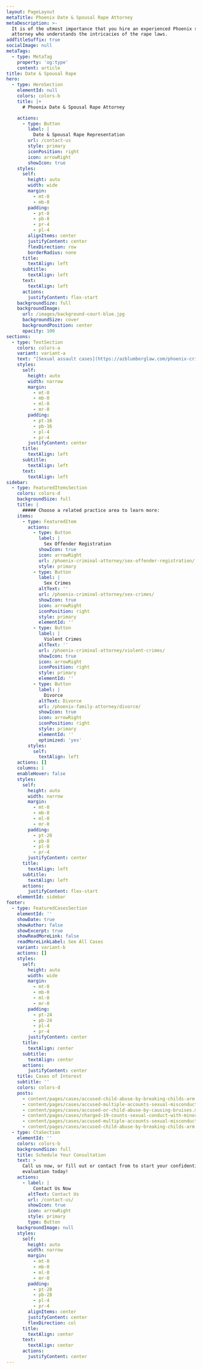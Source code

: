 ```yaml
---
layout: PageLayout
metaTitle: Phoenix Date & Spousal Rape Attorney
metaDescription: >-
  It is of the utmost importance that you hire an experienced Phoenix sex crimes
  attorney who understands the intricacies of the rape laws.
addTitleSuffix: true
socialImage: null
metaTags:
  - type: MetaTag
    property: 'og:type'
    content: article
title: Date & Spousal Rape
hero:
  - type: HeroSection
    elementId: null
    colors: colors-b
    title: |+
      # Phoenix Date & Spousal Rape Attorney

    actions:
      - type: Button
        label: |
          Date & Spousal Rape Representation
        url: /contact-us
        style: primary
        iconPosition: right
        icon: arrowRight
        showIcon: true
    styles:
      self:
        height: auto
        width: wide
        margin:
          - mt-0
          - mb-0
        padding:
          - pt-8
          - pb-8
          - pr-4
          - pl-4
        alignItems: center
        justifyContent: center
        flexDirection: row
        borderRadius: none
      title:
        textAlign: left
      subtitle:
        textAlign: left
      text:
        textAlign: left
      actions:
        justifyContent: flex-start
    backgroundSize: full
    backgroundImage:
      url: /images/background-court-blue.jpg
      backgroundSize: cover
      backgroundPosition: center
      opacity: 100
sections:
  - type: TextSection
    colors: colors-a
    variant: variant-a
    text: "[Sexual assault cases](https://azblumberglaw.com/phoenix-criminal-attorney/sexual-assault/) are difficult cases both for the prosecution and the defense. Often, the credibility of the two parties is the deciding factor. This may also occur in a case where the accused claims the sexual contact was “consensual.” If you are under investigation for or have been charged with date rape, spousal rape, statutory rape or any other type of rape, our lawyers offer a free initial consultation to evaluate your case.\n\nRape is a serious charge, subject to a prison sentence of 5 to 14 years with no opportunity for early release or parole. If a date rape drug (Rohypnol or GHB) is used, the penalty is increased by three years. While spousal rape used to be a lesser crime in Arizona, today it is treated the same as any other form of rape. All rape charges are registration offenses under Arizona’s sex offender registration law.\n\nIf you have been charged with rape, it is important for you not to say anything to investigators before you have talked to a lawyer and prepared a defense. It is vital for your lawyer to understand the rules of evidence in rape cases. Rape cases have special rules called “rape shield laws,” which are designed to protect the accuser. It is important that you hire an experienced attorney who understands how to, when possible, enter into evidence the accuser’s past sexual conduct. This evidence can only be entered through a “Pope Motion” and “Pope Hearing.” At the “Pope hearing” the judge will determine what relevance, if any, the accuser’s past sexual experience has to the case at bar, and then will determine to what extent this evidence is admissible at trial. It is of the utmost importance that you hire an experienced\_**Phoenix date and spousal rape attorney**\_who understands the intricacies of the rape laws.\n\n## DEFENSES IN RAPE CASES\n\nThere are two main defenses in a rape case:\n\n*   The sexual assault did not happen\n\n*   The sex was consensual\n\nConsent to sexual conduct with a minor over 14, but under 18, or statutory rape is only a defense if the accused did not know the age of the victim or could not reasonably known. Consent is not a defense in cases of statutory rape where the alleged victim was impaired by drugs or alcohol.\n\nA common misperception in rape cases is that the sexual history of a victim is admissible in evidence. However, unless that sexual history is relevant, such as a dating history with the defendant, it would be inadmissible.\n\n## FREE ATTORNEY CONSULTATION\n\nIf you are under investigation for or have been charged with date rape, spousal rape or any other rape charge, please contact a lawyer at Blumberg & Associates in Phoenix as soon as possible. The sooner you contact a defense attorney, the more your attorney can do to protect your rights and your future.\n"
    styles:
      self:
        height: auto
        width: narrow
        margin:
          - mt-0
          - mb-0
          - ml-0
          - mr-0
        padding:
          - pt-16
          - pb-16
          - pl-4
          - pr-4
        justifyContent: center
      title:
        textAlign: left
      subtitle:
        textAlign: left
      text:
        textAlign: left
sidebar:
  - type: FeaturedItemsSection
    colors: colors-d
    backgroundSize: full
    title: |
      ##### Choose a related practice area to learn more:
    items:
      - type: FeaturedItem
        actions:
          - type: Button
            label: |
              Sex Offender Registration
            showIcon: true
            icon: arrowRight
            url: /phoenix-criminal-attorney/sex-offender-registration/
            style: primary
          - type: Button
            label: |
              Sex Crimes
            altText: ''
            url: /phoenix-criminal-attorney/sex-crimes/
            showIcon: true
            icon: arrowRight
            iconPosition: right
            style: primary
            elementId: ''
          - type: Button
            label: |
              Violent Crimes
            altText: ''
            url: /phoenix-criminal-attorney/violent-crimes/
            showIcon: true
            icon: arrowRight
            iconPosition: right
            style: primary
            elementId: ''
          - type: Button
            label: |
              Divorce
            altText: Divorce
            url: /phoenix-family-attorney/divorce/
            showIcon: true
            icon: arrowRight
            iconPosition: right
            style: primary
            elementId: ''
            optimized: 'yes'
        styles:
          self:
            textAlign: left
    actions: []
    columns: 1
    enableHover: false
    styles:
      self:
        height: auto
        width: narrow
        margin:
          - mt-0
          - mb-0
          - ml-0
          - mr-0
        padding:
          - pt-20
          - pb-8
          - pl-8
          - pr-4
        justifyContent: center
      title:
        textAlign: left
      subtitle:
        textAlign: left
      actions:
        justifyContent: flex-start
    elementId: sidebar
footer:
  - type: FeaturedCasesSection
    elementId: ''
    showDate: true
    showAuthor: false
    showExcerpt: true
    showReadMoreLink: false
    readMoreLinkLabel: See All Cases
    variant: variant-b
    actions: []
    styles:
      self:
        height: auto
        width: wide
        margin:
          - mt-0
          - mb-0
          - ml-0
          - mr-0
        padding:
          - pt-24
          - pb-24
          - pl-4
          - pr-4
        justifyContent: center
      title:
        textAlign: center
      subtitle:
        textAlign: center
      actions:
        justifyContent: center
    title: Cases of Interest
    subtitle: ''
    colors: colors-d
    posts:
      - content/pages/cases/accused-child-abuse-by-breaking-childs-arm.md
      - content/pages/cases/accused-multiple-accounts-sexual-misconduct.md
      - content/pages/cases/accused-or-child-abuse-by-causing-bruises.md
      - content/pages/cases/charged-19-counts-sexual-conduct-with-minor.md
      - content/pages/cases/accused-multiple-accounts-sexual-misconduct.md
      - content/pages/cases/accused-child-abuse-by-breaking-childs-arm.md
  - type: CtaSection
    elementId: ''
    colors: colors-b
    backgroundSize: full
    title: Schedule Your Consultation
    text: >
      Call us now, or fill out or contact from to start your confidential case
      evaluation today!
    actions:
      - label: |
          Contact Us Now
        altText: Contact Us
        url: /contact-us/
        showIcon: true
        icon: arrowRight
        style: primary
        type: Button
    backgroundImage: null
    styles:
      self:
        height: auto
        width: narrow
        margin:
          - mt-0
          - mb-0
          - ml-0
          - mr-0
        padding:
          - pt-28
          - pb-28
          - pl-4
          - pr-4
        alignItems: center
        justifyContent: center
        flexDirection: col
      title:
        textAlign: center
      text:
        textAlign: center
      actions:
        justifyContent: center
---
```

